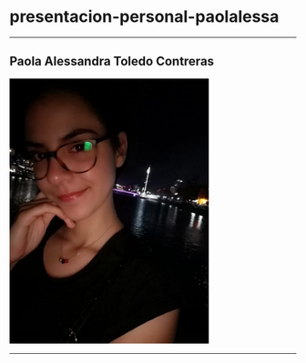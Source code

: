 # presentacion-personal-paolalessa
---
## Paola Alessandra Toledo Contreras

<img src="Foto_Perfil_Paola_Toledo.jpeg" width="350" alt="Foto de Perfil">

***


